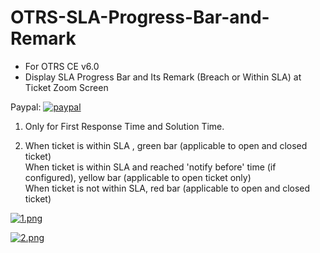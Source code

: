 # OTRS-SLA-Progress-Bar-and-Remark
- For OTRS CE v6.0
- Display SLA Progress Bar and Its Remark (Breach or Within SLA) at Ticket Zoom Screen 

Paypal: [![paypal](https://www.paypalobjects.com/en_US/i/btn/btn_donateCC_LG.gif)](https://paypal.me/MohdAzfar?locale.x=en_US)     
  
1. Only for First Response Time and Solution Time.  

2. 	When ticket is within SLA , green bar (applicable to open and closed ticket)  
	When ticket is within SLA and reached 'notify before' time (if configured), yellow bar (applicable to open ticket only)  
	When ticket is not within SLA, red bar (applicable to open and closed ticket)  
  
[![1.png](https://i.postimg.cc/8PXvx6VD/1.png)](https://postimg.cc/Lnfh1hX0)  
  
[![2.png](https://i.postimg.cc/zfKRL2HX/2.png)](https://postimg.cc/SXQK3rGw)  
